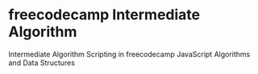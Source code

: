 # freecodecamp Intermediate Algorithm 
 Intermediate Algorithm Scripting in freecodecamp JavaScript Algorithms and Data Structures
